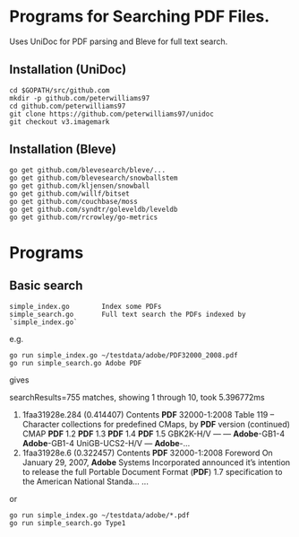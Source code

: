 Programs for Searching PDF Files.
================================

Uses UniDoc for PDF parsing and Bleve for full text search.

Installation (UniDoc)
---------------------
	cd $GOPATH/src/github.com
	mkdir -p github.com/peterwilliams97
	cd github.com/peterwilliams97
	git clone https://github.com/peterwilliams97/unidoc
	git checkout v3.imagemark

Installation (Bleve)
--------------------
	go get github.com/blevesearch/bleve/...
	go get github.com/blevesearch/snowballstem
	go get github.com/kljensen/snowball
	go get github.com/willf/bitset
	go get github.com/couchbase/moss
	go get github.com/syndtr/goleveldb/leveldb
	go get github.com/rcrowley/go-metrics

Programs
========
Basic search
------------
	simple_index.go        Index some PDFs
	simple_search.go       Full text search the PDFs indexed by `simple_index.go`

e.g.

	go run simple_index.go ~/testdata/adobe/PDF32000_2008.pdf
	go run simple_search.go Adobe PDF

gives

searchResults=755 matches, showing 1 through 10, took 5.396772ms
1. 1faa31928e.284 (0.414407)
  Contents
    <strong>PDF</strong> 32000-1:2008
Table 119 –  Character collections for predefined CMaps, by <strong>PDF</strong> version  (continued)
CMAP <strong>PDF</strong> 1.2 <strong>PDF</strong> 1.3 <strong>PDF</strong> 1.4 <strong>PDF</strong> 1.5
GBK2K-H/V — — <strong>Adobe</strong>-GB1-4 <strong>Adobe</strong>-GB1-4
UniGB-UCS2-H/V — <strong>Adobe</strong>-…
2. 1faa31928e.6 (0.322457)
  Contents
    <strong>PDF</strong> 32000-1:2008
    Foreword
On January 29, 2007, <strong>Adobe</strong> Systems Incorporated announced it’s intention to release the full Portable
Document Format (<strong>PDF</strong>) 1.7 specification to the American National Standa…
...

or

	go run simple_index.go ~/testdata/adobe/*.pdf
	go run simple_search.go Type1
